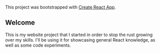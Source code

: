 This project was bootstrapped with [Create React App](https://github.com/facebook/create-react-app).

## Welcome

This is my website project that I started in order to stop the rust growing over my skills.
I'll be using it for showcasing general React knowledge, as well as some code experiments.